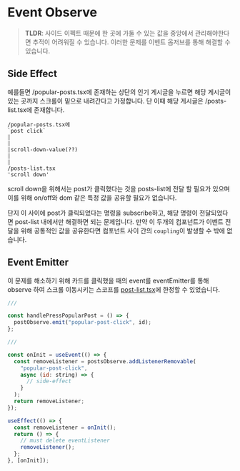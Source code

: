 # Event Observe

> **TLDR**: 사이드 이펙트 때문에 한 곳에 가둘 수 있는 값을 중앙에서 관리해야한다면 추적이 어려워질 수 있습니다. 이러한 문제를 이벤트 옵저브를 통해 해결할 수 있습니다.

## Side Effect

예를들면 /popular-posts.tsx에 존재하는 상단의 인기 게시글을 누르면 해당 게시글이 있는 곳까지 스크롤이 밑으로 내려간다고 가정합니다. 단 이때 해당 게시글은 /posts-list.tsx에 존재합니다.

```
/popular-posts.tsx에
`post click`
|
|
|scroll-down-value(??)
|
|
/posts-list.tsx
'scroll down'
```

scroll down을 위해서는 post가 클릭했다는 것을 posts-list에 전달 할 필요가 있으며 이를 위해 on/off와 dom 같은 특정 값을 공유할 필요가 없습니다.

단지 이 사이에 post가 클릭되었다는 명령을 subscribe하고, 해당 명령이 전달되었다면 post-list 내에서만 해결하면 되는 문제입니다. 만약 이 두개의 컴포넌트가 이벤트 전달을 위해 공통적인 값을 공유한다면 컴포넌트 사이 간의 `coupling`이 발생할 수 밖에 없습니다.

## Event Emitter

이 문제를 해소하기 위해 카드를 클릭했을 때의 event를 eventEmitter를 통해 observe 하여 스크롤 이동시키는 스코프를 [post-list.tsx]()에 한정할 수 있었습니다.

```javascript
///

const handlePressPopularPost = () => {
  postObserve.emit("popular-post-click", id);
};

///

const onInit = useEvent(() => {
  const removeListener = postsObserve.addListenerRemovable(
    "popular-post-click",
    async (id: string) => {
      // side-effect
    }
  );
  return removeListener;
});

useEffect(() => {
  const removeListener = onInit();
  return () => {
    // must delete eventListener
    removeListener();
  };
}, [onInit]);
```
